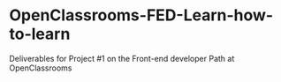 # OpenClassrooms-FED-Learn-how-to-learn

Deliverables for Project #1 on the Front-end developer Path at OpenClassrooms
